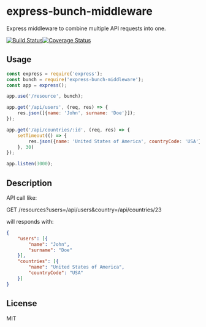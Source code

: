# express-bunch-middleware

Express middleware to combine multiple API requests into one.

[![Build Status](https://travis-ci.org/OleksiiKukuruza/express-bunch-middleware.svg?branch=master)](https://travis-ci.org/OleksiiKukuruza/express-bunch-middleware)[![Coverage Status](https://coveralls.io/repos/github/OleksiiKukuruza/express-bunch-middleware/badge.svg?branch=master)](https://coveralls.io/github/OleksiiKukuruza/express-bunch-middleware?branch=master)

## Usage

```javascript
const express = require('express');
const bunch = require('express-bunch-middleware');
const app = express();

app.use('/resource', bunch);

app.get('/api/users', (req, res) => {
    res.json([{name: 'John', surname: 'Doe'}]);
});

app.get('/api/countries/:id', (req, res) => {
    setTimeout(() => {
        res.json({name: 'United States of America', countryCode: 'USA'});
    }, 30)
});

app.listen(3000);
```

## Description

API call like:

GET /resources?users=/api/users&country=/api/countries/23

will responds with:

```json
{
    "users": [{
        "name": "John",
        "surname": "Doe"
    }],
    "countries": [{
        "name": "United States of America",
        "countryCode": "USA"
    }]
}
```

## License

MIT